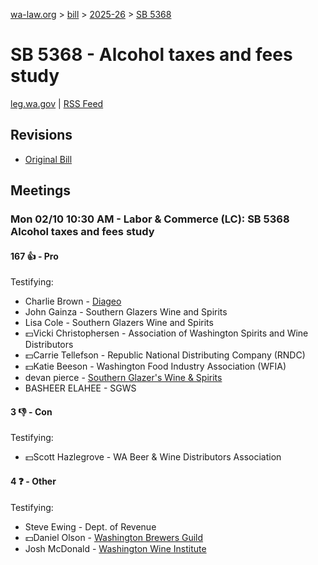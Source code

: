 [wa-law.org](/) > [bill](/bill/) > [2025-26](/bill/2025-26/) > [SB 5368](/bill/2025-26/sb/5368/)

# SB 5368 - Alcohol taxes and fees study
[leg.wa.gov](https://app.leg.wa.gov/billsummary?BillNumber=5368&Year=2025&Initiative=false) | [RSS Feed](./rss.xml)

## Revisions
* [Original Bill](1/)

## Meetings
### Mon 02/10 10:30 AM - Labor & Commerce (LC): SB 5368 Alcohol taxes and fees study
#### 167 👍 - Pro
Testifying:
* Charlie Brown - [Diageo](/org/diageo/)
* John Gainza - Southern Glazers Wine and Spirits
* Lisa Cole - Southern Glazers Wine and Spirits
* 💵Vicki Christophersen - Association of Washington Spirits and Wine Distributors
* 💵Carrie Tellefson - Republic National Distributing Company (RNDC)
* 💵Katie Beeson - Washington Food Industry Association (WFIA)
* devan pierce - [Southern Glazer's Wine & Spirits](/org/southern_glazer's_wine_&_spirits/)
* BASHEER ELAHEE - SGWS

#### 3 👎 - Con
Testifying:
* 💵Scott Hazlegrove - WA Beer & Wine Distributors Association

#### 4 ❓ - Other
Testifying:
* Steve Ewing - Dept. of Revenue
* 💵Daniel Olson - [Washington Brewers Guild](/org/washington_brewers_guild/)
* Josh McDonald - [Washington Wine Institute](/org/washington_wine_institute/)
